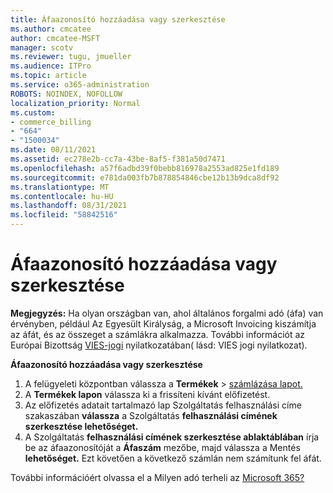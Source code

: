 ```yaml
---
title: Áfaazonosító hozzáadása vagy szerkesztése
ms.author: cmcatee
author: cmcatee-MSFT
manager: scotv
ms.reviewer: tugu, jmueller
ms.audience: ITPro
ms.topic: article
ms.service: o365-administration
ROBOTS: NOINDEX, NOFOLLOW
localization_priority: Normal
ms.custom:
- commerce_billing
- "664"
- "1500034"
ms.date: 08/11/2021
ms.assetid: ec278e2b-cc7a-43be-8af5-f381a50d7471
ms.openlocfilehash: a57f6adbd39f0bebb816978a2553ad825e1fd189
ms.sourcegitcommit: e781da003fb7b878854846cbe12b13b9dca8df92
ms.translationtype: MT
ms.contentlocale: hu-HU
ms.lasthandoff: 08/31/2021
ms.locfileid: "58842516"
---
```

# <a name="how-to-add-or-edit-a-vatid"></a>Áfaazonosító hozzáadása vagy szerkesztése

**Megjegyzés:** Ha olyan országban van, ahol általános forgalmi adó (áfa) van érvényben, például Az Egyesült Királyság, a Microsoft Invoicing kiszámítja az áfát, és az összeget a számlákra alkalmazza. További információt az Európai Bizottság [VIES-jogi](https://go.microsoft.com/fwlink/p/?LinkID=841741) nyilatkozatában( lásd: VIES jogi nyilatkozat).

**Áfaazonosító hozzáadása vagy szerkesztése**

1. A felügyeleti központban válassza a **Termékek** \> [számlázása lapot.](https://go.microsoft.com/fwlink/p/?linkid=842054)
2. A **Termékek lapon** válassza ki a frissíteni kívánt előfizetést.
3. Az előfizetés adatait tartalmazó lap Szolgáltatás felhasználási címe szakaszában **válassza** a Szolgáltatás **felhasználási címének szerkesztése lehetőséget.**
4. A Szolgáltatás **felhasználási címének szerkesztése ablaktáblában** írja be az áfaazonosítóját a **Áfaszám** mezőbe, majd válassza a Mentés **lehetőséget.** Ezt követően a következő számlán nem számítunk fel áfát.

További információért olvassa el a Milyen adó terheli az [Microsoft 365?](https://docs.microsoft.com/microsoft-365/commerce/billing-and-payments/tax-information#what-tax-will-i-be-charged)